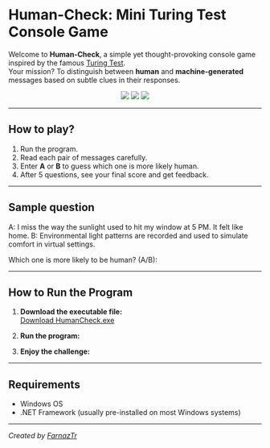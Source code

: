 # Human-Check: Mini Turing Test Console Game

Welcome to **Human-Check**, a simple yet thought-provoking console game inspired by the famous [Turing Test](https://en.wikipedia.org/wiki/Turing_test).  
Your mission? To distinguish between **human** and **machine-generated** messages based on subtle clues in their responses.
<p align="center">
  <img src="https://img.shields.io/badge/Author-farnaztr-red" />
  <img src="https://img.shields.io/badge/Project-HumanCheck-pink" />
  <img src="https://img.shields.io/github/stars/farnaztr/TuringTest?style=social" />
</p>

---

## How to play?

1. Run the program.
2. Read each pair of messages carefully.
3. Enter **A** or **B** to guess which one is more likely human.
4. After 5 questions, see your final score and get feedback.


---

## Sample question

A: I miss the way the sunlight used to hit my window at 5 PM. It felt like home.
B: Environmental light patterns are recorded and used to simulate comfort in virtual settings.

Which one is more likely to be human? (A/B):

---

## How to Run the Program

1. **Download the executable file:**  
   [Download HumanCheck.exe](https://github.com/Farnaztr/TuringTest/blob/main/Human-Check.exe)

2. **Run the program:**  

3. **Enjoy the challenge:**  

---


## Requirements

- Windows OS  
- .NET Framework (usually pre-installed on most Windows systems)

---

*Created by [FarnazTr](https://github.com/Farnaztr)*
